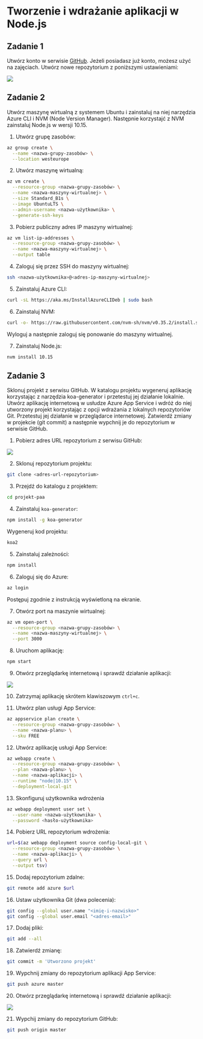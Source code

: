 # Tworzenie i wdrażanie aplikacji w Node.js

## Zadanie 1
Utwórz konto w serwisie [GitHub](https://github.com). Jeżeli posiadasz już konto, możesz użyć na zajęciach. Utwórz nowe repozytorium z poniższymi ustawieniami:

![](images/github-tworzenie-repo.png)

## Zadanie 2
Utwórz maszynę wirtualną z systemem Ubuntu i zainstaluj na niej narzędzia Azure CLI i NVM (Node Version Manager). Następnie korzystajć z NVM zainstaluj Node.js w wersji 10.15.

1. Utwórz grupę zasobów:

```sh
az group create \
  --name <nazwa-grupy-zasobów> \
  --location westeurope
```

2. Utwórz maszynę wirtualną:

```sh
az vm create \
  --resource-group <nazwa-grupy-zasobów> \
  --name <nazwa-maszyny-wirtualnej> \
  --size Standard_B1s \
  --image UbuntuLTS \
  --admin-username <nazwa-użytkownika> \
  --generate-ssh-keys
```

3. Pobierz publiczny adres IP maszyny wirtualnej:

```sh
az vm list-ip-addresses \
  --resource-group <nazwa-grupy-zasobów> \
  --name <nazwa-maszyny-wirtualnej> \
  --output table
```

4. Zaloguj się przez SSH do maszyny wirtualnej:

```sh
ssh <nazwa-użytkownika>@<adres-ip-maszyny-wirtualnej>
```

5. Zainstaluj Azure CLI:

```sh
curl -sL https://aka.ms/InstallAzureCLIDeb | sudo bash
```

6. Zainstaluj NVM:

```sh
curl -o- https://raw.githubusercontent.com/nvm-sh/nvm/v0.35.2/install.sh | bash
```

Wyloguj a następnie zaloguj się ponowanie do maszyny wirtualnej.

7. Zainstaluj Node.js:

```sh
nvm install 10.15
```

## Zadanie 3
Sklonuj projekt z serwisu GitHub. W katalogu projektu wygeneruj aplikację korzystając z narzędzia koa-generator i przetestuj jej działanie lokalnie. Utwórz aplikację internetową w usłudze Azure App Service i wdróż do niej utworzony projekt korzystając z opcji wdrażania z lokalnych repozytoriów Git. Przetestuj jej działanie w przeglądarce internetowej. Zatwierdź zmiany w projekcie (git commit) a następnie wypchnij je do repozytorium w serwisie GitHub.

1. Pobierz adres URL repozytorium z serwisu GitHub:

![](images/github-klonowanie-repo.png)

2. Sklonuj repozytorium projektu:

```sh
git clone <adres-url-repozytorium>
```

3. Przejdź do katalogu z projektem:

```sh
cd projekt-paa
```

4. Zainstaluj `koa-generator`:

```sh
npm install -g koa-generator
```

Wygeneruj kod projektu:

```sh
koa2
```

5. Zainstaluj zależności:

```sh
npm install
```

6. Zaloguj się do Azure:

```sh
az login
```

Postępuj zgodnie z instrukcją wyświetloną na ekranie.

7. Otwórz port na maszynie wirtualnej:

```sh
az vm open-port \
  --resource-group <nazwa-grupy-zasobów> \
  --name <nazwa-maszyny-wirtualnej> \
  --port 3000
```

8. Uruchom aplikację:

```sh
npm start
```

9. Otwórz przeglądarkę internetową i sprawdź działanie aplikacji:

![](images/aplikacja-vm.png)

10. Zatrzymaj aplikację skrótem klawiszowym `ctrl+c`.

11. Utwórz plan usługi App Service:

```sh
az appservice plan create \
  --resource-group <nazwa-grupy-zasobów> \
  --name <nazwa-planu> \
  --sku FREE
```

12. Utwórz aplikację usługi App Service:

```sh
az webapp create \
  --resource-group <nazwa-grupy-zasobów> \
  --plan <nazwa-planu> \
  --name <nazwa-aplikacji> \
  --runtime "node|10.15" \
  --deployment-local-git
```

13. Skonfiguruj użytkownika wdrożenia

```sh
az webapp deployment user set \
  --user-name <nazwa-użytkownika> \
  --password <hasło-użytkownika>
```

14. Pobierz URL repozytorium wdrożenia:

```sh
url=$(az webapp deployment source config-local-git \
  --resource-group <nazwa-grupy-zasobów> \
  --name <nazwa-aplikacji> \
  --query url \
  --output tsv)
```

15. Dodaj repozytorium zdalne:

```sh
git remote add azure $url
```

16. Ustaw użytkownika Git (dwa polecenia):

```sh
git config --global user.name "<imię-i-nazwisko>"
git config --global user.email "<adres-email>"
```

17. Dodaj pliki:

```sh
git add --all
```

18. Zatwierdź zmianę:

```sh
git commit -m 'Utworzono projekt'
```

19. Wypchnij zmiany do repozytorium aplikacji App Service:

```sh
git push azure master
```

20. Otwórz przeglądarkę internetową i sprawdź działanie aplikacji:

![](images/aplikacja-app-service.png)

21. Wypchij zmiany do repozytorium GitHub:

```sh
git push origin master
```